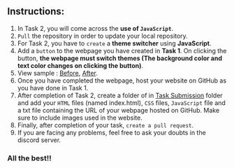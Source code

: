 
## Instructions:
1.	 In Task 2, you will come across the **use of `JavaScript`**.
2.	`Pull` the repository in order to update your local repository.
3.	For Task 2, you have to `create` a **theme switcher** using **JavaScript**.
4.	Add a `button` to the webpage you have created in **Task 1**. On clicking the button, **the webpage must switch themes (The background color and text color changes on clicking the button)**.
5.	 View sample : [Before](./light_Sample.jpeg), [After](./dark_Sample.jpeg).
6.	Once you have completed the webpage, host your website on GitHub as you have done in Task 1.
7.	After completion of Task 2, create a folder of <Your Name> in [Task Submission](./Task%20submission) folder and add your `HTML` files (named index.html), `CSS` files, `JavaScript` file and a txt file containing the URL of your webpage hosted on GitHub. Make sure to include images used in the website.
8.	Finally, after completion of your task, `create a pull request`.
9.	If you are facing any problems, feel free to ask your doubts in the discord server.

### All the best!!
